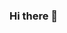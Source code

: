 ### Hi there 👋

<!--
**4rch1tect/4rch1tect** is a ✨ _special_ ✨ repository because its `README.md` (this file) appears on your GitHub profile.

I'm a [IT Engineering Student at ESPRIT](https://www.esprit.tn) focusing on fullstack serverless web applications. I do a lot of .


- 🔭 I’m currently working on my coding skills
- 🌱 I’m currently learning networking
- 👯 I’m looking to collaborate on educational platform
- 🤔 I’m looking for help with UI designers
- 📫 How to reach me: yassine.cherif@esprit.tn
- 😄 Pronouns: he/him
